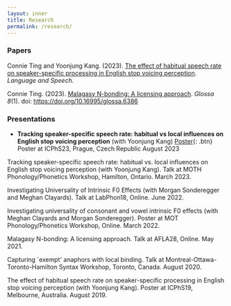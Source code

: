 ```yaml
---
layout: inner
title: Research
permalink: /research/
---
```


### Papers
  
Connie Ting and Yoonjung Kang. (2023). [The effect of habitual speech rate on speaker-specific processing in English stop voicing perception](https://journals.sagepub.com/doi/10.1177/00238309231188078). _Language and Speech_.  

Connie Ting. (2023). [Malagasy N-bonding: A licensing approach](https://www.glossa-journal.org/article/id/6386/). _Glossa 8_(1). doi: https://doi.org/10.16995/glossa.6386


### Presentations

- **Tracking speaker-specific speech rate: habitual vs local influences on English stop voicing perception** (with Yoonjung Kang)
  [Poster](/img/guava.jpeg){: .btn}
  Poster at ICPhS23, Prague, Czech Republic
  August 2023

Tracking speaker-specific speech rate: habitual vs. local influences on English stop voicing perception (with Yoonjung Kang). Talk at MOTH Phonology/Phonetics Workshop, Hamilton, Ontario. March 2023.

Investigating Universality of Intrinsic F0 Effects (with Morgan Sonderegger and Meghan Clayards). Talk at LabPhon18, Online. June 2022.

Investigating universality of consonant and vowel intrinsic F0 effects (with Meghan Clayards and Morgan Sonderegger). Poster at MOT Phonology/Phonetics Workshop, Online. March 2022.

Malagasy N-bonding: A licensing approach. Talk at AFLA28, Online. May 2021.

Capturing `exempt' anaphors with local binding. Talk at Montreal-Ottawa-Toronto-Hamilton Syntax Workshop, Toronto, Canada. August 2020.

The effect of habitual speech rate on speaker-specific processing in English stop voicing perception (with Yoonjung Kang). Poster at ICPhS19, Melbourne, Australia. August 2019.

